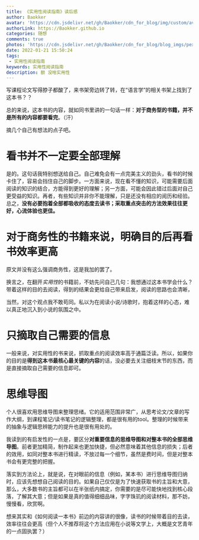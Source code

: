 ```yaml
---
title: 《实用性阅读指南》读后感
author: Baokker
avatar: 'https://cdn.jsdelivr.net/gh/Baokker/cdn_for_blog/img/custom/avatar.jpg'
authorLink: https://Baokker.github.io
categories: 随想
comments: true
photos: 'https://cdn.jsdelivr.net/gh/Baokker/cdn_for_blog/blog_imgs/pexels-livier-garcia-1459331.jpg'
date: 2022-01-21 15:50:24
tags:
 - 实用性阅读指南
keywords: 实用性阅读指南
description: 额 没啥实用性
---
```


写课程论文写得脖子都酸了，来书架旁边转了转，在“语言学”的相关书架上找到了这本书？？

总的来说，这本书的内容，就如同书里讲的一句话一样：**对于商务型的书籍，并不是所有的内容都要看完**。（汗）

摘几个自己有想法的点子吧。



# 看书并不一定要全部理解

是的。这句话我特别想送给自己。自己难免会有一点完美主义的劲头，看书的时候卡住了，容易会挡住自己的脚步。一方面来说，现在看不懂的知识，可能需要后面阅读的知识的结合，方能得到更好的理解；另一方面，可能会因此错过后面对自己更受益的知识。再者，有些知识并非你不能理解，只是还没有相应的阅历和经验。总之，**没有必要抱着全部都吸收的态度去读书；采取重点突击的方法效果往往更好，心流体验也更佳。**



# 对于商务性的书籍来说，明确目的后再看书效率更高

原文并没有这么强调商务性，这是我加的罢了。

换言之，在翻开*实用性*的书籍前，不妨先问自己几句：我想通过这本书学会什么？带着这样的目的去阅读，得到的结果会更给自己带来启发，阅读的思路也会清晰，

当然，对这个观点我不敢苟同。私以为在阅读小说/诗歌时，抱着这样的心态，难以真正地沉入到小说的氛围之中。



# 只摘取自己需要的信息

一般来说，对实用性的书来说，抓取重点的阅读效率高于通篇泛读。所以，如果你的目的是**得到这本书最核心最关键的内容**的话，没必要去关注细枝末节的东西，而是直接摘取自己需要的信息即可。



# 思维导图

个人很喜欢用思维导图来整理思绪。它的适用范围非常广，从思考论文/文章的写作大纲，到课程笔记/读书笔记的逻辑整理，都是很有用的tool。整理的时候带来的抽象与逻辑思辨能力的提升也是很有用处的。

我读到的有启发性的一点是，要区分**对重要信息的思维导图和对整本书的全部思维导图**。前者更加精简，制作起来也更加快捷，但必然意味着其他信息的损失；后者的效用，如同对整本书进行精读，不放过每一个细节，虽然是费时间，但是对整本书会有更完整的把握。

落实到方法论上，就是说，在对眼前的信息（例如，某本书）进行思维导图归纳时，应该先想想自己阅读的目的。如果自己仅仅是为了快速获取书的主旨和大意，那么，大多数书的主旨都可以在半张纸内搞定，你需要的是尽可能快地找到核心段落，了解其大意；但是如果是真的值得细细品味，字字珠玑的阅读材料，那不妨，慢慢看，欣赏啊。

想来其实和《如何阅读一本书》前边的内容讲的很像，读书的时候带着目的去读，效率往往会更高（但个人不推荐将这个方法应用在小说等文学上，大概是文艺青年的一点固执罢？）

